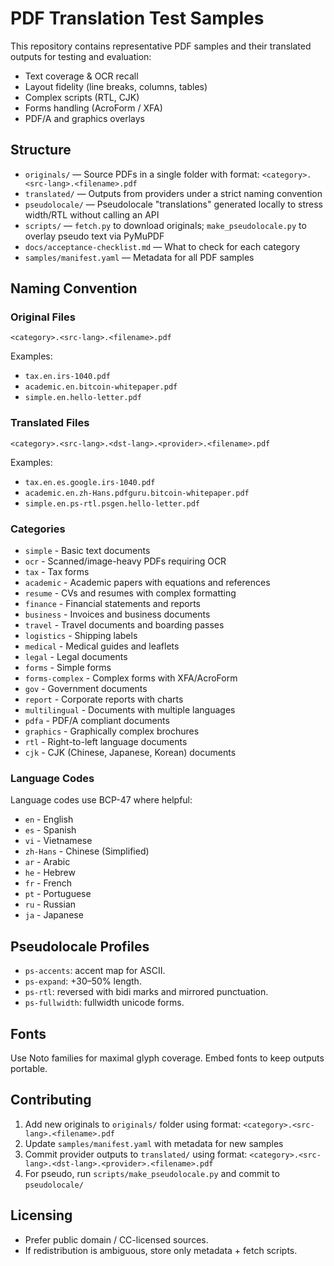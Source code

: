 # PDF Translation Test Samples

This repository contains representative PDF samples and their translated outputs for testing and evaluation:
- Text coverage & OCR recall
- Layout fidelity (line breaks, columns, tables)
- Complex scripts (RTL, CJK)
- Forms handling (AcroForm / XFA)
- PDF/A and graphics overlays

## Structure
- `originals/` — Source PDFs in a single folder with format: `<category>.<src-lang>.<filename>.pdf`
- `translated/` — Outputs from providers under a strict naming convention
- `pseudolocale/` — Pseudolocale "translations" generated locally to stress width/RTL without calling an API
- `scripts/` — `fetch.py` to download originals; `make_pseudolocale.py` to overlay pseudo text via PyMuPDF
- `docs/acceptance-checklist.md` — What to check for each category
- `samples/manifest.yaml` — Metadata for all PDF samples

## Naming Convention

### Original Files
`<category>.<src-lang>.<filename>.pdf`

Examples:
- `tax.en.irs-1040.pdf`
- `academic.en.bitcoin-whitepaper.pdf`
- `simple.en.hello-letter.pdf`

### Translated Files
`<category>.<src-lang>.<dst-lang>.<provider>.<filename>.pdf`

Examples:
- `tax.en.es.google.irs-1040.pdf`
- `academic.en.zh-Hans.pdfguru.bitcoin-whitepaper.pdf`
- `simple.en.ps-rtl.psgen.hello-letter.pdf`

### Categories
- `simple` - Basic text documents
- `ocr` - Scanned/image-heavy PDFs requiring OCR
- `tax` - Tax forms
- `academic` - Academic papers with equations and references
- `resume` - CVs and resumes with complex formatting
- `finance` - Financial statements and reports
- `business` - Invoices and business documents
- `travel` - Travel documents and boarding passes
- `logistics` - Shipping labels
- `medical` - Medical guides and leaflets
- `legal` - Legal documents
- `forms` - Simple forms
- `forms-complex` - Complex forms with XFA/AcroForm
- `gov` - Government documents
- `report` - Corporate reports with charts
- `multilingual` - Documents with multiple languages
- `pdfa` - PDF/A compliant documents
- `graphics` - Graphically complex brochures
- `rtl` - Right-to-left language documents
- `cjk` - CJK (Chinese, Japanese, Korean) documents

### Language Codes
Language codes use BCP-47 where helpful:
- `en` - English
- `es` - Spanish
- `vi` - Vietnamese
- `zh-Hans` - Chinese (Simplified)
- `ar` - Arabic
- `he` - Hebrew
- `fr` - French
- `pt` - Portuguese
- `ru` - Russian
- `ja` - Japanese

## Pseudolocale Profiles
- `ps-accents`: accent map for ASCII.
- `ps-expand`: +30–50% length.
- `ps-rtl`: reversed with bidi marks and mirrored punctuation.
- `ps-fullwidth`: fullwidth unicode forms.

## Fonts
Use Noto families for maximal glyph coverage. Embed fonts to keep outputs portable.

## Contributing
1. Add new originals to `originals/` folder using format: `<category>.<src-lang>.<filename>.pdf`
2. Update `samples/manifest.yaml` with metadata for new samples
3. Commit provider outputs to `translated/` using format: `<category>.<src-lang>.<dst-lang>.<provider>.<filename>.pdf`
4. For pseudo, run `scripts/make_pseudolocale.py` and commit to `pseudolocale/`

## Licensing
- Prefer public domain / CC-licensed sources.
- If redistribution is ambiguous, store only metadata + fetch scripts.